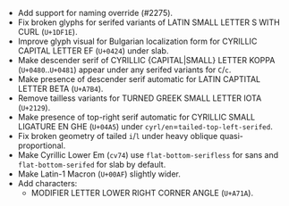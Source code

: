* Add support for naming override (#2275).
* Fix broken glyphs for serifed variants of LATIN SMALL LETTER S WITH CURL (`U+1DF1E`).
* Improve glyph visual for Bulgarian localization form for CYRILLIC CAPITAL LETTER EF (`U+0424`) under slab.
* Make descender serif of CYRILLIC {CAPITAL|SMALL} LETTER KOPPA (`U+0480`..`U+0481`) appear under any serifed variants for `C`/`c`.
* Make presence of descender serif automatic for LATIN CAPTITAL LETTER BETA (`U+A7B4`).
* Remove tailless variants for TURNED GREEK SMALL LETTER IOTA (`U+2129`).
* Make presence of top-right serif automatic for CYRILLIC SMALL LIGATURE EN GHE (`U+04A5`) under `cyrl/en`=`tailed-top-left-serifed`.
* Fix broken geometry of tailed `i`/`l` under heavy oblique quasi-proportional.
* Make Cyrillic Lower Em (`cv74`) use `flat-bottom-serifless` for sans and `flat-bottom-serifed` for slab by default.
* Make Latin-1 Macron (`U+00AF`) slightly wider.
* Add characters:
  - MODIFIER LETTER LOWER RIGHT CORNER ANGLE (`U+A71A`).
